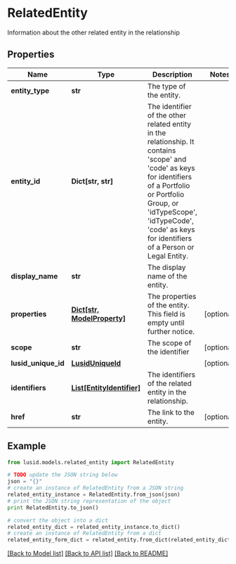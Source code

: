 # RelatedEntity

Information about the other related entity in the relationship

## Properties
Name | Type | Description | Notes
------------ | ------------- | ------------- | -------------
**entity_type** | **str** | The type of the entity. | 
**entity_id** | **Dict[str, str]** | The identifier of the other related entity in the relationship. It contains &#39;scope&#39; and &#39;code&#39; as keys for identifiers of a Portfolio or Portfolio Group, or &#39;idTypeScope&#39;, &#39;idTypeCode&#39;, &#39;code&#39; as keys for identifiers of a Person or Legal Entity. | 
**display_name** | **str** | The display name of the entity. | 
**properties** | [**Dict[str, ModelProperty]**](ModelProperty.md) | The properties of the entity. This field is empty until further notice. | [optional] 
**scope** | **str** | The scope of the identifier | [optional] 
**lusid_unique_id** | [**LusidUniqueId**](LusidUniqueId.md) |  | [optional] 
**identifiers** | [**List[EntityIdentifier]**](EntityIdentifier.md) | The identifiers of the related entity in the relationship. | 
**href** | **str** | The link to the entity. | [optional] 

## Example

```python
from lusid.models.related_entity import RelatedEntity

# TODO update the JSON string below
json = "{}"
# create an instance of RelatedEntity from a JSON string
related_entity_instance = RelatedEntity.from_json(json)
# print the JSON string representation of the object
print RelatedEntity.to_json()

# convert the object into a dict
related_entity_dict = related_entity_instance.to_dict()
# create an instance of RelatedEntity from a dict
related_entity_form_dict = related_entity.from_dict(related_entity_dict)
```
[[Back to Model list]](../README.md#documentation-for-models) [[Back to API list]](../README.md#documentation-for-api-endpoints) [[Back to README]](../README.md)


